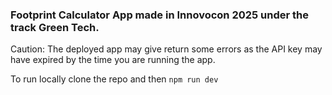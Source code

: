 ### Footprint Calculator App made in Innovocon 2025 under the track Green Tech.

Caution: The deployed app may give return some errors as the API key may have expired by the time you are running the app.

To run locally clone the repo and then
 ``` npm run dev ```